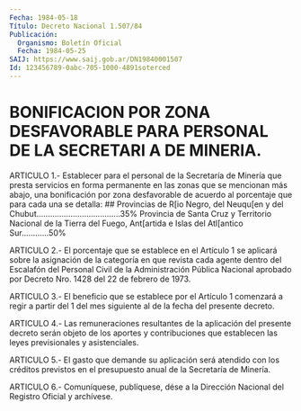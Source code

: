 ```yaml
---
Fecha: 1984-05-18
Título: Decreto Nacional 1.507/84
Publicación:
  Organismo: Boletín Oficial
  Fecha: 1984-05-25
SAIJ: https://www.saij.gob.ar/DN19840001507
Id: 123456789-0abc-705-1000-4891soterced
---
```

# BONIFICACION POR ZONA DESFAVORABLE PARA PERSONAL DE LA SECRETARI A DE MINERIA.

<a id="1"></a>
ARTICULO  1.-  Establecer  para  el  personal  de  la Secretaría de Minería que presta servicios en forma permanente en  las  zonas que se  mencionan más abajo, una bonificación por zona desfavorable  de acuerdo al porcentaje que para cada una se detalla: ##  Provincias de R[io Negro, del Neuqu[en  y del Chubut.....................................35%  Provincia de Santa Cruz y Territorio  Nacional de la Tierra del Fuego,  Ant[artida  e  Islas del Atl[antico Sur............50%

<a id="2"></a>
ARTICULO  2.-  El  porcentaje  que se establece en el Artículo 1 se aplicará sobre la asignación de  la  categoría  en que revista cada agente dentro del Escalafón del Personal Civil de la Administración Pública Nacional aprobado por Decreto  Nro. 1428 del 22 de febrero de 1973.

<a id="3"></a>
ARTICULO  3.-  El  beneficio  que  se  establece  por el Artículo 1 comenzará a regir a partir del 1 del mes siguiente  al  de la fecha del presente decreto.

<a id="4"></a>
ARTICULO  4.-  Las  remuneraciones resultantes de la aplicación del presente decreto serán  objeto  de los aportes y contribuciones que establecen las leyes previsionales y asistenciales.

<a id="5"></a>
ARTICULO  5.-  El gasto que demande su aplicación será atendido con los créditos previstos  en el presupuesto anual de la Secretaría de Minería.

<a id="6"></a>
ARTICULO  6.- Comuníquese, publíquese, dése a la Dirección Nacional del Registro Oficial y archívese.